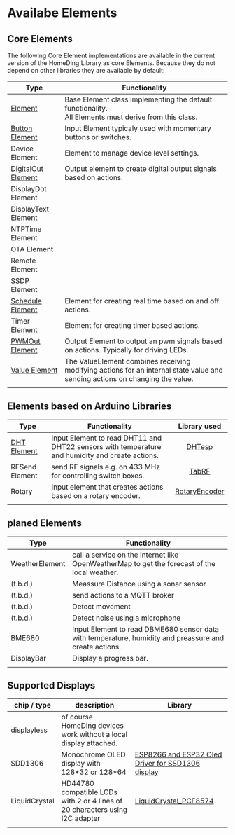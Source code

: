 # Availabe Elements

## Core Elements

The following Core Element implementations are available in the current version of the HomeDing Library as core Elements.
Because they do not depend on other libraries they are available by default:

| Type                                | Functionality                                                                                                                |
| ----------------------------------- | ---------------------------------------------------------------------------------------------------------------------------- |
| [Element](ElementClass)             | Base Element class implementing the default functionality. <br /> All Elements must derive from this class.                  |
| [Button Element](ButtonElement)     | Input Element typicaly used with momentary buttons or switches.                                                              |
| Device Element                      | Element to manage device level settings.                                                                                     |
| [DigitalOut Element](digitaloutelement) | Output element to create digital output signals based on actions.                                                            |
| DisplayDot Element                  |
| DisplayText Element                 |
| NTPTime Element                     |
| OTA Element                         |
| Remote Element                      |
| SSDP Element                        |
| [Schedule Element](ScheduleElement) | Element for creating real time based on and off actions.                                                                     |
| Timer Element                       | Element for creating timer based actions.                                                                                    |
| [PWMOut Element](PWMOutElement)     | Output Element to output an pwm signals based on actions. Typically for driving LEDs.                                        |
| [Value Element](ValueElement)       | The ValueElement combines receiving modifying actions for an internal state value and sending actions on changing the value. |
|                                     |

## Elements based on Arduino Libraries

| Type                      | Functionality                                                                                   | Library used    |
| ------------------------- | ----------------------------------------------------------------------------------------------- | :-------------: |
| [DHT Element](DHTElement) | Input Element to read DHT11 and DHT22 sensors with temperature and humidity and create actions. | [DHTesp]        |
| RFSend Element            | send RF signals e.g. on 433 MHz for controlling switch boxes.                                   | [TabRF]         |
| Rotary                    | Input element that creates actions based on a rotary encoder.                                   | [RotaryEncoder] |
|                           |

[DHTesp]: https://github.com/beegee-tokyo/DHTesp "DHT library for ESP boards."
[TabRF]: https://github.com/mathertel/tabrf "Table driven RF library"
[RotaryEncoder]: http://www.mathertel.de/Arduino/RotaryEncoderLibrary.aspx "A library for using a rotary encoder as an input."


## planed Elements

| Type           | Functionality                                                                                          |
| -------------- | ------------------------------------------------------------------------------------------------------ |
| WeatherElement | call a service on the internet like OpenWeatherMap to get the forecast of the local weather.           |
| (t.b.d.)       | Meassure Distance using a sonar sensor                                                                 |
| (t.b.d.)       | send actions to a MQTT broker                                                                          |
| (t.b.d.)       | Detect movement                                                                                        |
| (t.b.d.)       | Detect noise using a microphone                                                                        |
| BME680         | Input Element to read DBME680 sensor data with temperature, humidity and preassure and create actions. |
| DisplayBar     | Display a progress bar.                                                                                |
|                |

## Supported Displays

| chip / type   | description                                                                  | Library                                             |
| ------------- | ---------------------------------------------------------------------------- | --------------------------------------------------- |
| displayless   | of course HomeDing devices work without a local display attached.            |                                                     |
| SDD1306       | Monochrome OLED display with 128\*32 or 128\*64                              | [ESP8266 and ESP32 Oled Driver for SSD1306 display] |
| LiquidCrystal | HD44780 compatible LCDs with 2 or 4 lines of 20 characters using I2C adapter | [LiquidCrystal_PCF8574]                             |
|               |
[ESP8266 and ESP32 Oled Driver for SSD1306 display]: ()
[LiquidCrystal_PCF8574]: (https://www.mathertel.de/arduino/LiquidCrystal_PCF8574.aspx)